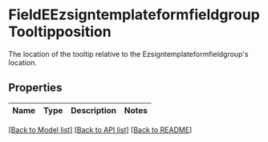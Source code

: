 # FieldEEzsigntemplateformfieldgroupTooltipposition

The location of the tooltip relative to the Ezsigntemplateformfieldgroup's location.

## Properties

Name | Type | Description | Notes
------------ | ------------- | ------------- | -------------

[[Back to Model list]](../README.md#documentation-for-models) [[Back to API list]](../README.md#documentation-for-api-endpoints) [[Back to README]](../README.md)


